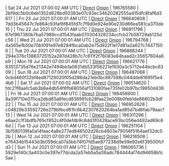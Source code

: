 | Sat 24 Jul 2021 07:00:02 AM UTC | [Direct](https://oshi.at/fcCmNc) [Onion](http://oshiatwowvdbshka.onion/fcCmNc) | 196765580 | 2bf9dc5b0c6eb1352d628bd50383e07c93ec34b20282555a415dfc8faf6d3617 | 
| Fri 23 Jul 2021 07:00:01 AM UTC | [Direct](https://oshi.at/HHDvif) [Onion](http://oshiatwowvdbshka.onion/HHDvif) | 196840808 | 7dd3b45647c7e864c93faf6f845fd7c7f9d0e924e90e230d66ea581ca370de15 | 
| Thu 22 Jul 2021 07:00:01 AM UTC | [Direct](https://oshi.at/DvuSvz) [Onion](http://oshiatwowvdbshka.onion/DvuSvz) | 196911796 | 67e1967380b7ba57989ccd1543faab070304328234ccfcb27b58729ab125dc56 | 
| Wed 21 Jul 2021 07:00:01 AM UTC | [Direct](https://oshi.at/hiDXHU) [Onion](http://oshiatwowvdbshka.onion/hiDXHU) | 196794768 | 4a565e1b50e70b1091e97e8284fbca0ab2e75d922f1e17d81a2a627c74471506 | 
| Tue 20 Jul 2021 07:00:01 AM UTC | [Direct](https://oshi.at/hAWkab) [Onion](http://oshiatwowvdbshka.onion/hAWkab) | 196888244 | 294e376c13883725152a287d428b7c7c611f2f76083e84baad2c35657604a6e9 | 
| Mon 19 Jul 2021 07:00:01 AM UTC | [Direct](https://oshi.at/thqcuJ) [Onion](http://oshiatwowvdbshka.onion/thqcuJ) | 196621776 | 83513735d76e21342e7494bb1a0631db533f56221e1930a3c5712e44bcbc6309 | 
| Sun 18 Jul 2021 07:00:01 AM UTC | [Direct](https://oshi.at/nSeALJ) [Onion](http://oshiatwowvdbshka.onion/nSeALJ) | 196487068 | 0cbd460f32bf4ed87129020f05d286da21eb0bc887598c044dde81695f5e44b6 | 
| Sat 17 Jul 2021 07:00:02 AM UTC | [Direct](https://oshi.at/jpEWEP) [Onion](http://oshiatwowvdbshka.onion/jpEWEP) | 196514620 | fdc21f8aa1c5ab3b6e4db54f6fb68056af131080fae735fe02b97bc19950d436 | 
| Fri 16 Jul 2021 07:00:01 AM UTC | [Direct](https://oshi.at/DcYxjF) [Onion](http://oshiatwowvdbshka.onion/DcYxjF) | 196456900 | 8a39f710e070ca2dbd65a6fecd838991cb28faa23e008b0feb1de86802b3df22 | 
| Thu 15 Jul 2021 07:00:01 AM UTC | [Direct](https://oshi.at/fcvFUh) [Onion](http://oshiatwowvdbshka.onion/fcvFUh) | 196952628 | c04829b33592726e279bfbcd61fc6b42307620264ba1ad85d7bd6fab79aac113 | 
| Wed 14 Jul 2021 07:00:01 AM UTC | [Direct]() [Onion]() | 196311296 | e6ae2c1f3bdfb765cf852c4f0defdb9c8dd3f0428ace93bc056ed492ad69c66d | 
| Tue 13 Jul 2021 07:00:01 AM UTC | [Direct]() [Onion]() | 196251104 | 3b1580139fa0a14faac4a8e277ed846502d26cb4803e79056f5164aef32dc52b | 
| Mon 12 Jul 2021 07:00:01 AM UTC | [Direct]() [Onion]() | 196216508 | e76434b15443d3b059dca07a5bb74f07fd5ae877238d9e59e92e6f39500fcfd3 | 
| Sun 11 Jul 2021 07:00:01 AM UTC | [Direct]() [Onion]() | 196065736 | 5929e140c3a403c0e397e77dcda2a57eb5a5a36adc784444af74d94658b1c5ae | 

